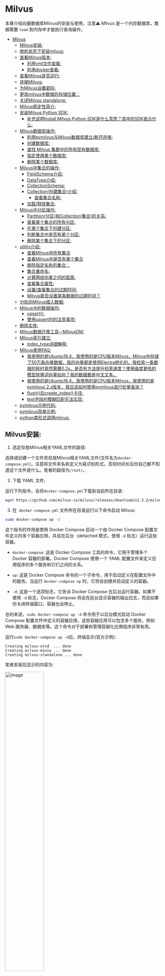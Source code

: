 # Milvus

本章介绍向量数据库Milvus的安装与使用，注意⚠️ Milvus 是一个内存数据库，数据需要 `load` 到内存中才能执行查询操作。<br>

- [Milvus](#milvus)
  - [Milvus安装:](#milvus安装)
  - [脱机状态下安装milvus:](#脱机状态下安装milvus)
  - [查看Milvus版本:](#查看milvus版本)
    - [利用yml文件查看:](#利用yml文件查看)
    - [利用docker查看:](#利用docker查看)
  - [查看Milvus是否运行:](#查看milvus是否运行)
  - [连接Milvus:](#连接milvus)
  - [为Milvus设置密码:](#为milvus设置密码)
  - [更改milvus中数据的存储位置：](#更改milvus中数据的存储位置)
  - [关闭Milvus standalone:](#关闭milvus-standalone)
  - [Milvus稳定性简介:](#milvus稳定性简介)
  - [安装Milvus Python SDK:](#安装milvus-python-sdk)
    - [补充说明Install Milvus Python SDK是什么意思？其中的SDK表示什么:](#补充说明install-milvus-python-sdk是什么意思其中的sdk表示什么)
  - [Milvus数据库操作:](#milvus数据库操作)
    - [利用pymilvus与Milvus数据库建立/断开连接:](#利用pymilvus与milvus数据库建立断开连接)
    - [创建数据库:](#创建数据库)
    - [查找 Milvus 集群中的所有现有数据库:](#查找-milvus-集群中的所有现有数据库)
    - [指定使用某个数据库:](#指定使用某个数据库)
    - [删除某个数据库:](#删除某个数据库)
  - [Milvus中集合的操作:](#milvus中集合的操作)
    - [FieldSchema介绍:](#fieldschema介绍)
    - [DataType介绍:](#datatype介绍)
    - [CollectionSchema:](#collectionschema)
    - [Collection(创建集合)介绍:](#collection创建集合介绍)
      - [查看集合名称:](#查看集合名称)
    - [加载/释放集合:](#加载释放集合)
  - [Milvus中分区操作:](#milvus中分区操作)
    - [Partition(分区)和Collection(集合)的关系:](#partition分区和collection集合的关系)
    - [查看某个集合的所有分区:](#查看某个集合的所有分区)
    - [在某个集合下创建分区:](#在某个集合下创建分区)
    - [判断集合中是否有某个分区:](#判断集合中是否有某个分区)
    - [删除某个集合下的分区:](#删除某个集合下的分区)
  - [utility介绍:](#utility介绍)
    - [查看Milvus中所有集合](#查看milvus中所有集合)
    - [查看Milvus中是否有某个集合](#查看milvus中是否有某个集合)
    - [删除指定名称的集合：](#删除指定名称的集合)
    - [集合重命名:](#集合重命名)
    - [计算两组向量之间的距离:](#计算两组向量之间的距离)
    - [查看集合属性:](#查看集合属性)
    - [设置/查看集合的过期时间:](#设置查看集合的过期时间)
    - [Milvus能否设置某条数据的过期时间？](#milvus能否设置某条数据的过期时间)
  - [分批向Milvus插入数据:](#分批向milvus插入数据)
  - [Milvus中的数据操作:](#milvus中的数据操作)
    - [upsert():](#upsert)
    - [使用upsert时的注意事项:](#使用upsert时的注意事项)
  - [删除实体:](#删除实体)
  - [Milvus数据迁移工具--MilvusDM:](#milvus数据迁移工具--milvusdm)
  - [Milvus索引建立:](#milvus索引建立)
    - [index\_type详细解释:](#index_type详细解释)
  - [Milvus使用FAQ:](#milvus使用faq)
    - [我使用的是Ubuntu18.4，我使用的是CPU版本Milvus，Milvus中存储了50万条向量数据，我的向量都是使用Electra转化的。我检索一条数据的耗时竟然需要0.2s，是否有方法提升检索速度？使用维度更低的模型转换词向量如何？我的数据都是中文文本。](#我使用的是ubuntu184我使用的是cpu版本milvusmilvus中存储了50万条向量数据我的向量都是使用electra转化的我检索一条数据的耗时竟然需要02s是否有方法提升检索速度使用维度更低的模型转换词向量如何我的数据都是中文文本)
    - [我使用的是Ubuntu18.4，我使用的是CPU版本Milvus，我使用的是pymilvus 2.x版本，我应该如何使用pymilvus进行批量查询？](#我使用的是ubuntu184我使用的是cpu版本milvus我使用的是pymilvus-2x版本我应该如何使用pymilvus进行批量查询)
    - [flush()后create\_index()卡住:](#flush后create_index卡住)
    - [text字段的模糊匹配无法实现:](#text字段的模糊匹配无法实现)
  - [pymilvus示例代码:](#pymilvus示例代码)
  - [pymilvus简单示例:](#pymilvus简单示例)
  - [python类形式调用milvus:](#python类形式调用milvus)

## Milvus安装:

1. 选定存放Milvus相关YAML文件的路径:

选择或创建一个文件夹存放Milvus相关YAML文件(文件名为`docker-compose.yml`)，注意将文件夹名称定义为易识别形式，否则时间长后你自己都不知道这个文件是什么。笔者的路径为`/root/`。<br>

2. 下载 YAML 文件;

运行下列指令，会将`docker-compose.yml`下载到当前所在目录:<br>

```bash
wget https://github.com/milvus-io/milvus/releases/download/v2.3.2/milvus-standalone-docker-compose.yml -O docker-compose.yml
```

3. 在` docker-compose.yml` 文件所在目录运行以下命令启动 Milvus:

```bash
sudo docker-compose up -d
```

这个指令的作用是使用 Docker Compose 启动一个由 Docker Compose 配置文件定义的多个容器应用，并且在后台（detached 模式，使用 `-d` 标志）运行这些容器。<br>

  - `docker-compose`: 这是 Docker Compose 工具的命令，它用于管理多个 Docker 容器的部署。Docker Compose 使用一个 YAML 配置文件来定义应用程序的多个服务和它们之间的关系。

  - `up`: 这是 Docker Compose 命令的一个子命令，用于启动定义在配置文件中的服务。当运行 `docker-compose up` 时，它将会创建并启动定义的容器。

  - `-d`: 这是一个选项标志，它告诉 Docker Compose 在后台运行容器。如果不使用 `-d` 标志，Docker Compose 将会在前台显示容器的输出日志，而且如果你关闭终端窗口，容器也会停止。

总的来说，`sudo docker-compose up -d` 命令用于以后台模式启动 Docker Compose 配置文件中定义的容器应用，这些容器应用可以包含多个服务，例如 Web 服务器、数据库等。这个命令对于部署和管理容器化应用程序非常有用。<br>

运行`sudo docker-compose up -d`后，终端显示(官方示例):<br>

```log
Creating milvus-etcd  ... done
Creating milvus-minio ... done
Creating milvus-standalone ... done
```

笔者安装后显示的内容为:<br>

<img src="./milvus_materials/milvus安装成功图片.jpg" alt="image" width="50%" height="50%">


4. 现在检查容器是否已经启动并运行:

```bash
sudo docker compose ps
```

终端显示(官方示例):<br>

```log
      Name                     Command                  State                            Ports
--------------------------------------------------------------------------------------------------------------------
milvus-etcd         etcd -advertise-client-url ...   Up             2379/tcp, 2380/tcp
milvus-minio        /usr/bin/docker-entrypoint ...   Up (healthy)   9000/tcp
milvus-standalone   /tini -- milvus run standalone   Up             0.0.0.0:19530->19530/tcp, 0.0.0.0:9091->9091/tcp
```

笔者安装后显示的内容为:<br>

<img src="./milvus_materials/milvus容器运行状态.jpg" alt="image" width="100%" height="100%">


指令 `sudo docker compose ps` 的作用是列出与当前工作目录下的 `docker-compose.yml` 文件相关的 Docker 服务的状态。<br>

具体来说，这个命令会显示：<br>

- 服务名（service name）
- 命令（command）
- 状态（state，例如 "Up" 或 "Exited"）
- 端口（ports）

使用 `sudo` 前缀是因为 Docker 通常需要超级用户权限来运行。<br>

`docker compose` 是 Docker Compose 的一个新的命令结构，它在 Docker 20.10 之后的版本中被引入。在此之前，通常使用 `docker-compose`（带连字符）的命令格式。两种格式的功能基本相同，但命令结构略有不同。<br>

简而言之，`sudo docker compose ps` 命令用于查看当前目录下由 `docker-compose.yml` 定义的 Docker 服务的状态。<br>


## 脱机状态下安装milvus:

工作中，你所用的服务器可能无法连网，或者无法从milvus的镜像库获取对应的镜像，此时可在一台可连接网络的电脑上拉取milvus镜像，然后将该镜像压缩，上传至脱机服务器，再导入milvus镜像。具体操作如下:<br>

🤨🤨🤨你可以在你的 Mac/Windows 电脑上拉取 Docker 镜像，然后将其上传到 CentOS 7 的服务器上。Docker 镜像是平台无关的，这意味着你可以在一个系统（如 macOS）上下载它们，然后在另一个系统（如 CentOS）上运行。<br>

假设你现在已经在能连网的电脑上安装了milvus，且能启动milvus，现在使用以下指令，查看下本地镜像库所有docker镜像:<br>

```bash
sudo docker images
```

终端显示:<br>

| REPOSITORY          | TAG                          | IMAGE ID       | CREATED         | SIZE        |
|---------------------|------------------------------|----------------|-----------------|-------------|
| milvusdb/milvus     | v2.3.2                       | 4b6c62c2b5f8   | 3 weeks ago     | 868MB       |
| minio/minio         | RELEASE.2023-03-20T20-16-18Z | 400c20c8aac0   | 8 months ago    | 252MB       |
| quay.io/coreos/etcd | v3.5.5                       | 673f29d03de9   | 14 months ago   | 182MB       |

找一个自己熟悉的位置，保存docker镜像，依次下列指令会将docker镜像转为tar文件，并保存在当前目录。切忌不要保存在`/var/`路径下。<br>

> 注意自己的镜像名称要对应正确。

```bash
sudo docker save milvusdb/milvus:v2.3.2 -o milvus_v2.3.2.tar
sudo docker save minio/minio:RELEASE.2023-03-20T20-16-18Z -o minio.tar
sudo docker save quay.io/coreos/etcd:v3.5.5 -o etcd.tar
```

接下来，将文件传输到无互联网的服务器，将这三个 `.tar` 文件以及 `docker-compose.yml` 文件传输到你无法连接互联网的服务器上。<br>

在你的Linux服务器上，使用以下命令加载这些镜像：<br>

```bash
sudo docker load -i milvus_v2.3.2.tar
sudo docker load -i minio.tar
sudo docker load -i etcd.tar
```

```bash
sudo docker-compose up -d
```

请确保保存和传输的 Docker 镜像版本与你的 `docker-compose.yml` 文件中指定的版本相匹配。如果不匹配，你可能需要在服务器上调整 `docker-compose.yml` 文件。<br>

现在，你的Milvus镜像应该已经安装成功了～🪴🪴🪴🪴🪴<br>


## 查看Milvus版本:

### 利用yml文件查看:

找到你Milvus相关的`docker-compose.yml`文件，文件中会有如下Milvus版本信息:

```yml
  standalone:
    container_name: milvus-standalone
    image: milvusdb/milvus:v2.3.2
```

### 利用docker查看:

终端输入`docker ps`指令后，终端显示(官方示例):<br>

```log
      Name                     Command                  State                            Ports
--------------------------------------------------------------------------------------------------------------------
milvus-etcd         etcd -advertise-client-url ...   Up             2379/tcp, 2380/tcp
milvus-minio        /usr/bin/docker-entrypoint ...   Up (healthy)   9000/tcp
milvus-standalone   /tini -- milvus run standalone   Up             0.0.0.0:19530->19530/tcp, 0.0.0.0:9091->9091/tcp
```

找到自己需要查看的容器名，然后仿照下列指令修改即可:<br>

```bash
docker inspect milvus-standalone | grep "Image" | cut -d '"' -f 4
```

终端显示:<br>

```log
sha256:4b6c62c2b5f8803ec635347be7b430d88a00d1d10226e0cfe6f9a6883ed84ff0
milvusdb/milvus:v2.3.2
```

## 查看Milvus是否运行:

要查看你的 Milvus 是否正在 Ubuntu 18.04 上运行，你可以采用以下几种方法：<br>

1. **使用`docker ps`命令**:
   
如果你是通过 Docker 安装和运行 Milvus 的，你可以使用 `docker ps` 来查看正在运行的容器。例如:<br>

```bash
docker ps
```

在输出的列表中，找是否有 Milvus 的容器正在运行。<br>

2. **使用`ps`命令和`grep`工具**:
   
你可以使用 `ps` 命令结合 `grep` 工具来查看是否有与 Milvus 相关的进程正在运行：<br>

```bash
ps aux | grep milvus
```

如果 Milvus 在运行，你应该能看到与 Milvus 相关的进程信息。<br>

3. **使用`netstat`命令查看端口**:
   
通常，Milvus 默认在 `19530` 端口上监听。你可以使用 `netstat` 来查看此端口是否已经被占用：<br>

```bash
netstat -tuln | grep 19530
```

如果你看到有进程监听在这个端口上，那很可能 Milvus 是在运行的。<br>

或者直接使用`netstat -tuln`查看是否有属于Milvus的端口。<br>

4. **查看 Milvus 的日志**:
   
如果你有访问 Milvus 日志的权限，那么你可以直接查看它的日志来判断其是否在正常运行。<br>

不论你采用哪种方法，记得根据实际情况调整命令和参数。如果你有其他关于 Milvus 或 Ubuntu 的问题，请随时提问。<br>

**如果你是使用 Docker 运行的 Milvus**，Milvus 的日志位置通常在容器内部。你可以使用以下命令来查看 Milvus 容器的日志：<br>

```bash
docker logs [CONTAINER_ID_OR_NAME]
```

其中 `[CONTAINER_ID_OR_NAME]` 是你的 Milvus 容器的 ID 或名称。<br>

如果你是按照笔者的方式安装的Milvus，想查看 Milvus 的日志，可以使用以下命令：<br>

```bash
docker logs milvus-standalone
```

此命令会输出 `milvus-standalone` 容器的日志。<br>

如果需要查看 MinIO 或 etcd 的日志，只需将 `milvus-standalone` 替换为相应的容器名称即可。例如，查看 MinIO 的日志：<br>

```bash
docker logs milvus-minio
```

以上信息应该可以帮助你了解当前 Milvus 的运行状态和查看其日志。<br>


## 连接Milvus:

使用以下指令，验证 Milvus 服务器正在监听哪个本地端口。注意将容器名称替换为你自己的:

```bash
docker port milvus-standalone 19530/tcp
```

终端显示信息:<br>

```log
(base) root@iZ2zea5v77oawjy2qz7cxxx:~# docker port milvus-standalone 19530/tcp
0.0.0.0:19530
[::]:19530
```

这表明，你的 Milvus 容器的 `19530` 端口映射到了宿主机的 `0.0.0.0:19530` 和 `[::]:19530`。<br>

其中：<br>

- `0.0.0.0:19530` 表示该端口在所有的 IPv4 地址上都是可访问的。

- `[::]:19530` 表示该端口在所有的 IPv6 地址上都是可访问的。

这意味着，只要你的服务器防火墙规则允许外部访问这个端口，并且没有其他的网络限制，那么你确实应该可以从外部访问这个 Milvus 实例。<br>

但需要注意的是，对于任何服务，尤其是数据库类服务，直接暴露到外网有其风险。确保你已经设置了适当的安全措施，如防火墙规则、强密码、安全的连接方式等，以保护你的服务不被恶意访问。<br>


## 为Milvus设置密码:


## 更改milvus中数据的存储位置：

更改milvus中数据的存储位置可有效避免因硬盘空间问题引起的Milvus自动关闭，具体操作如下：<br>

1. 找到自己的`docker-compose.yml`文件所在目录，运行以下指令**停止 Milvus 服务**：

```bash
sudo docker-compose down
```

终端显示:<br>

```log
Stopping milvus-minio ... done
Stopping milvus-etcd  ... done
Removing milvus-standalone ... done
Removing milvus-minio      ... done
Removing milvus-etcd       ... done
Removing network milvus
```

2. 查看Milvus中数据存储路径:

打开`docker-compose.yml`文件，查看`standalone`模块对应的`volumes`路径，以笔者为例:<br>

```yml
standalone:
  container_name: milvus-standalone
  image: milvusdb/milvus:v2.3.2
  command: ["milvus", "run", "standalone"]
  security_opt:
  - seccomp:unconfined
  environment:
    ETCD_ENDPOINTS: etcd:2379
    MINIO_ADDRESS: minio:9000
  volumes:
    - ${DOCKER_VOLUME_DIRECTORY:-.}/volumes/milvus:/var/lib/milvus
  healthcheck:
    test: ["CMD", "curl", "-f", "http://localhost:9091/healthz"]
    interval: 30s
    start_period: 90s
    timeout: 20s
    retries: 3
  ports:
    - "19530:19530"
    - "9091:9091"
  depends_on:
    - "etcd"
    - "minio"
```

`docker-compose.yml` 文件中的 `volume` 映射是由 `${DOCKER_VOLUME_DIRECTORY:-.}` 这个环境变量决定的。这意味着如果你没有设定 `DOCKER_VOLUME_DIRECTORY` 这个环境变量，它会默认使用当前目录（`.`）。<br>


1. 迁移数据:

如果 Milvus 已经有数据并且你希望保留，你需要迁移数据到新的目录下，假设要迁移到 `/data/milvus_data` 目录下：<br>

```bash
sudo mv ${DOCKER_VOLUME_DIRECTORY:-.}/volumes/milvus /data/milvus_data
```

空的`/data/milvus_data`将显示以下结构:<br>

```log
(base) root@iZ2zea5v77oawjy2qz7cxxx:/data/milvus_data# tree
.
└── milvus
    ├── rdb_data
    └── rdb_data_meta_kv
```

4. 更新 docker-compose.yml 文件:

在 `standalone` 服务的 `volumes` 部分中，更改映射目录到 `/data/milvus_data`。同时，也建议更改 `etcd` 和 `minio` 的存储路径，以避免未来可能出现的空间问题。<br>

```yml
...
etcd:
  ...
  volumes:
    - /data/etcd_data:/etcd

minio:
  ...
  volumes:
    - /data/minio_data:/minio_data

standalone:
  ...
  volumes:
    - /data/milvus_data:/var/lib/milvus
...
```

5. 再次启动服务：

```bash
sudo docker-compose up -d
```


## 关闭Milvus standalone:

要关闭 `Milvus standalone`，请运行以下指令:<br>

```bash
sudo docker compose down
```

要在停止 Milvus 后删除数据，请运行以下指令:<br>

```bash
sudo rm -rf  volumes
```

## Milvus稳定性简介:

Milvus中的数据，默认存储时间是永久。<br>

如果docker意外关闭，或被其他人销毁了，数据也不会丢失，重启后数据依旧存在。(除非你删除了`volumes`下的Milvus数据)<br>


## 安装Milvus Python SDK:

切换到你需要安装`pymilvus`的虚拟环境，然后运行以下指令:<br>

```bash
python3 -m pip install pymilvus==2.3.2
```

现在终端运行以下指令，验证下`pymilvus`是否已经正确安装。如果`pymilvus`的安装没有问题，则终端运行以下命令时不会引发异常:<br>

```bash
python3 -c "from pymilvus import Collection"
```

### 补充说明Install Milvus Python SDK是什么意思？其中的SDK表示什么:

"Install Milvus Python SDK" 的意思是安装 Milvus 的 Python 软件开发工具包。<br>

其中的 "SDK" 是 "Software Development Kit" 的缩写，翻译成中文是“软件开发工具包”。<br>

SDK 通常包括一组软件开发工具，这些工具允许开发者为特定的软件包、软件框架、硬件平台、计算机系统、操作系统或平台创建应用程序。<br>

对于 "Milvus Python SDK"，这意味着 **这是一个为 Python 语言提供的工具集，允许开发者更容易地与 Milvus 进行交互和开发。** 🫠🫠🫠Milvus 是一个开源的向量搜索引擎，它使得大规模向量数据的相似性搜索变得简单高效。<br>

简而言之，如果你想使用 Python 来开发和 Milvus 相关的应用，你就需要安装 Milvus Python SDK。<br>

## Milvus数据库操作:

与传统的数据库引擎类似，你也可以在 Milvus 创建数据库，并为某些用户分配管理数据库的特权。然后，这些用户有权管理数据库中的集合。Milvus 集群最多支持64个数据库。<br>

### 利用pymilvus与Milvus数据库建立/断开连接:

Milvus 支持两个端口，端口`19530`和端口`9091`，端口19530是用于gRPC的，是默认端口。端口9091是用于 RESTful API 的，当你用 HTTP 客户端连接到 Milvus 服务器时使用它。<br>

pymilvus连接Milvus数据库示例:<br>

```python
from pymilvus import connections
connections.connect(
    alias="default",
    user='username',
    password='password',
    host='localhost',
    port='19530'
)
```

`connections.connect()` 方法用于建立全局连接，可以在整个应用程序中共享。**它会自动创建连接池**，并在后续的操作中使用这个连接池来管理连接。<br>

这意味着，一旦使用 `connections.connect()` 建立连接，后续的 Milvus 操作可以共享同一个连接池中的连接，从而提高了性能和资源利用率。<br>

如果你没有对你的Milvus进行账户、密码等配置，可以使用下列写法:<br>

```python
from pymilvus import connections

connections.connect(host='localhost', port='19530')
```

🚨🚨🚨注意: Milvus 支持的最大连接数是 65,536。这个数字指的是客户端与 Milvus 服务器之间的并发连接数量上限。

在同一时间内，最多可以有 65,536 个与 Milvus 服务器的连接处于活动状态。这个连接数限制可以根据你的硬件资源和性能需求进行调整，但在默认配置下，最大连接数是 65,536。

🫠🫠🫠Milvus使用结束后记得断开与Milvus的连接:<br>

```python
connections.disconnect("default")
```


### 创建数据库:

要创建数据库，首先需要连接到 Milvus 集群并为其准备一个名称，假设你要创建一个名为"book"的database，可以使用以下代码:<br>

```python
from pymilvus import connections, db

conn = connections.connect(host='localhost', port='19530')  # 必须要连接到Milvus才能执行db操作；

database = db.create_database("book")
```

### 查找 Milvus 集群中的所有现有数据库:

```python
from pymilvus import connections, db

conn = connections.connect(host='localhost', port='19530')  # 必须要连接到Milvus才能执行db操作；

# 查找 Milvus 集群中的所有现有数据库
database_name = db.list_database()

print(f"数据库有:{database_name}")
```

终端显示:<br>

```log
数据库有:['default', 'book']
```

Milvus 集群默认只有一个名为"default"的数据库。<br>

### 指定使用某个数据库:

Milvus 集群默认只有一个名为"default"的数据库。除非另有说明，否则集合将在默认数据库中创建。<br>

假设你要更改默认数据库，参考以下代码，在连接Milvus的时候设置`db_name`即可。注意将`default`修改为你的数据库名称:<br>

```python

from pymilvus import connections

conn = connections.connect(host="localhost",port="19530",db_name="default")
```

或者依旧使用`db`进行操作:<br>

```python
db.using_database("book")
```

### 删除某个数据库:

若要删除数据库，必须首先删除其所有集合。否则，删除操作将失败。<br>

```python
db.drop_database("book")

db.list_database()

# Output:
# ['default']
```


## Milvus中集合的操作:

在Milvus中集合的基础是Schema，Schema指结构，例如表结构、字段构成等。在我们介绍Milvus中Schema的定义方式前，先导入必要的方法，并连接到Milvus数据库:<br>

```python
from pymilvus import connections, FieldSchema, DataType, CollectionSchema, Collection

# 连接Milvus
connections.connect(host='localhost', port='19530')
```

在Milvus中，`CollectionSchema`、`FieldSchema`和`DataType`是创建一个集合(collection)的基本组件。Milvus是一个开源的向量数据库，用于存储和检索大量的向量数据。这三个组件定义了集合的结构和数据类型。<br>



### FieldSchema介绍:

`FieldSchema`用于定义集合中的一个字段(field)的结构。一个字段相当于传统数据库中的一个列(column)。它包括字段的名字、字段的数据类型以及一些额外的参数，比如是否是主键、是否自动创建索引等等。<br>

每个`FieldSchema`对象通常需要至少两个参数：<br>

- 字段名称

- 字段数据类型，这里使用的是`DataType`枚举

示例:<br>

```python
id_field = FieldSchema(name="id", dtype=DataType.INT64, is_primary=True)
vector_field = FieldSchema(name="embedding", dtype=DataType.FLOAT_VECTOR, dim=128)
```

### DataType介绍:

`DataType`是一个枚举类，定义了Milvus中支持的不同数据类型。这些数据类型包括基本的数值类型、字符串和向量类型等。比如，`INT64`用于整数、`FLOAT_VECTOR`用于浮点数向量等。<br>

示例中的`DataType.FLOAT_VECTOR`表示字段是浮点型的向量数据，`dim=128`指的是向量的维度是128。<br>

milvus对于varchar字段的单个长度限制是64k字节。对于中文字符，通常使用 UTF-8 编码。在 UTF-8 编码下，一个中文字符通常占用 3 个字节。因此 64000 字节大约可以存储大约 21333 个中文字符。<br>

> 这里的“字符”指的就是一个汉字，中文的标点符号也算作字符，并且在 UTF-8 编码中通常也占用 3 个字节。

### CollectionSchema:

`CollectionSchema`定义了整个集合的结构。一个集合可以看作是一张表，其中包含了多个字段。当你创建一个`CollectionSchema`对象时，你需要定义集合中的所有字段，并且可以定义一些关于集合的额外属性，如描述等。<br>

创建`CollectionSchema`对象时，需要将一系列`FieldSchema`对象作为参数传入。<br>

示例:<br>

```python
schema = CollectionSchema(fields=[id_field, vector_field], description="Test collection")
```

这样，使用`CollectionSchema`和`FieldSchema`对象，你可以定义一个Milvus集合的完整结构，`DataType`用于指定字段的数据类型。这种结构化的方式使得Milvus可以灵活地处理不同类型的数据，并且可以对其进行有效的索引和搜索。<br>

### Collection(创建集合)介绍:

🚨🚨🚨`CollectionSchema`和`Collection`在Milvus中代表了两个相关但不同的概念：<br>

1. **CollectionSchema**: 

- 这个概念是关于结构定义的。`CollectionSchema`定义了一个集合的结构，包括它包含哪些字段以及这些字段的数据类型。它是创建新集合时的一个蓝图，用于告诉Milvus集合中应该有哪些字段和这些字段的属性（比如数据类型、是否为主键、是否有索引等）。

- `CollectionSchema`不存储任何数据，它只是定义了数据将如何存储的规则。

2. **Collection**:

- `Collection`是基于`CollectionSchema`实际**创建的一个实例**🌿🌿🌿🌿🌿，它是数据存储和检索的容器。你可以向`Collection`中插入数据、对其进行查询和索引操作。一旦根据`CollectionSchema`创建了`Collection`，就可以对其进行这些操作。

- `Collection`实际上存储了数据和索引，你可以认为它是Milvus数据库中的一个“表”。

在实际应用中，首先会定义一个`CollectionSchema`，然后基于这个模式创建一个`Collection`。例如：<br>

```python
from pymilvus import connections, FieldSchema, DataType, CollectionSchema, Collection

# 连接Milvus
connections.connect(host='localhost', port='19530')

# 定义字段
id_field = FieldSchema(name="id", dtype=DataType.INT64, is_primary=True)
vector_field = FieldSchema(name="embedding", dtype=DataType.FLOAT_VECTOR, dim=128)

# 创建集合模式
schema = CollectionSchema(fields=[id_field, vector_field], description="Test collection")

# 使用集合模式创建集合
collection = Collection(name="test_collection", schema=schema)

# 现在你可以向`collection`插入数据，查询数据等
```

在这个例子中，`schema`是一个`CollectionSchema`对象，定义了`collection`应有的结构。创建`collection`时，我们使用这个结构定义，并且给它命名为"test_collection"，这个名字在Milvus中唯一地标识了这个集合。然后，我们可以在这个`collection`上执行各种操作，如插入数据、搜索、更新和删除数据等。<br>

#### 查看集合名称:

```python
# 获取集合的名字
print(collection.name)
```

### 加载/释放集合:

前面已经介绍过集合的建立了，但偶尔你可能会见到某些代码中出现下列写法:<br>

```python
# 加载集合
collection.load()

"""你的代码"""

# 释放集合
collection.release()
```

此时，如果你没有特殊需求，忽略`collection.load()` 和 `collection.release()`即可。<br>

通常情况下，你不需要手动调用 `collection.load()` 和 `collection.release()`，Milvus 将自动管理集合的加载和释放。<br>



## Milvus中分区操作:

Milvus可以将搜索和其他操作限制在一个分区上，以提高性能。<br>

集合一般由一个或多个分区组成。在创建一个新集合时，Milvus 会自动创建一个默认分区 `_default`。Milvus 中一个集合最多有4096个分区。<br>

### Partition(分区)和Collection(集合)的关系:

Milvus 是一个开源的向量数据库，用于存储大规模的特征向量，这些向量通常由机器学习模型生成，特别是在进行相似性搜索时。在 Milvus 中，“Collection”和“Partition”是两个核心概念，它们在组织数据时扮演着重要的角色。<br>

- **Collection（集合）**：在 Milvus 中，Collection 类似于传统关系型数据库中的“表（table）”。它是最顶层的数据组织单位，用于存储相同特征的数据。比如，一个 Collection 可以是“用户的脸部特征”，所有的用户脸部特征向量都存储在这个 Collection 中。

- **Partition（分区）**：Partition 是 Collection 下的一个子集💦💦💦，它可以帮助用户更细粒度地管理 Collection 中的数据。通过 Partition，用户可以根据某些特征将数据进一步细分，以优化查询效率。比如，在“用户的脸部特征”这个 Collection 中，我们可以根据地理位置、注册时间等属性为数据创建不同的 Partition。

**举例说明**：<br>

想象一个电商网站的推荐系统，我们要为每个用户保存其浏览商品的特征向量，以便执行相似商品的推荐。<br>

- **Collection**：可以创建一个名为“用户商品浏览特征”的 Collection，所有用户浏览商品的特征向量都将存储在这里。

- **Partitions**：如果电商网站是全球性的，用户遍布世界各地，那么可以根据地区创建 Partition，如“北美区用户”，“欧洲区用户”，“亚洲区用户”等，这样在进行商品推荐时，可以只在用户所在地区的 Partition 中搜索，从而提高搜索效率。<br>

这样的数据组织结构既可以保持数据的管理效率，又可以在执行搜索和其他操作时提高性能。通过合理的设计 Collection 和 Partition，可以在 Milvus 中高效地处理和检索大规模向量数据。<br>


### 查看某个集合的所有分区:

```python
from pymilvus import connections, Collection
# 与default Milvus创建连接
connections.connect(host='localhost', port='19530')
# 选择集合
collection = Collection("book")
# 查看该集合的所有分区
print(f"集合book的分区有:{collection.partitions}")
```

终端显示:<br>

```log
集合book的分区有:[{"name":"_default","collection_name":"book","description":""}]
```

### 在某个集合下创建分区:

```python
from pymilvus import connections, Collection
# 与default Milvus创建连接
connections.connect(host='localhost', port='19530')
# 选择集合
collection = Collection("book")
# 在集合中建立分区
collection.create_partition("novel")

# 查看该集合的所有分区
print(f"集合book的分区有:{collection.partitions}")
```

终端显示:<br>

```log
集合book的分区有:[{"name":"_default","collection_name":"book","description":""}, {"name":"novel","collection_name":"book","description":""}]
```

注意:Milvus的集合中，分区不允许重名，如果重复创建相同命名的分区，会引发`PartitionAlreadyExistException: (code=1, message=Partition already exist.)`错误。⛔️⛔️⛔️<br>

### 判断集合中是否有某个分区:

```python
from pymilvus import connections, utility, Collection
# 连接Milvus
connections.connect(host='localhost', port='19530')
# 选定集合
collection = Collection("book")
# 判断集合中是否有某个分区
if collection.has_partition("novel"):
    print(f"集合book中有novel分区")
else:
    print(f"集合book中没有novel分区")
```

如果集合"book"中有"novel"分区，则终端显示:<br>

```log
集合book中有novel分区
```

### 删除某个集合下的分区:

在Milvus中，"删除集合的某个分区" 和 "删除集合的所有分区" 使用的方法是一样的。"删除集合的所有分区"通常需要遍历分区并逐个删除，"删除集合的某个分区"值需要根据名称删除特定分区即可。<br>

因为Milvus不提供直接删除所有分区的单个API，**这是为了确保操作的安全性和可控性，因为删除分区是一个不可逆的操作，分区中的数据也会被删除。**🪴🪴🪴🪴🪴<br>

```python
from pymilvus import connections, Collection

# 连接Milvus服务器
connections.connect(host='localhost', port='19530')

# 指定要删除分区的集合名称
collection_name = 'book'

# 获取指定名称的集合
collection = Collection(name=collection_name)

# 获取集合的所有分区名称
partition_names = collection.partitions

# 遍历分区并删除它们
for partition_name in partition_names:
    collection.drop_partition(partition_name)

# 断开与Milvus服务器的连接
connections.disconnect()
```


## utility介绍:

`pymilvus`中的`utility`模块提供了一组辅助函数，这些函数主要用于执行一些常见的、不直接涉及数据操作的任务。例如，检查集合或分区的存在、重命名集合、获取集合的统计信息等。以下是一些`utility`模块中常用函数的说明和用法：<br>

### 查看Milvus中所有集合

```python
from pymilvus import connections, utility
connections.connect(host='localhost', port='19530')
print(utility.list_collections())   # 返回值为集合名(str)组成的list
```

`list_collections(using='default')`还可以设置数据库名称；<br>

### 查看Milvus中是否有某个集合

```python
from pymilvus import connections, utility
connections.connect(host='localhost', port='19530')
res = utility.has_collection("book")
print(res)  # 如果集合存在，输出True；否则输出False。
```

`has_collection(name, using='default')`：<br>

- `name`：集合的名称。

- `using`：连接的别名。

### 删除指定名称的集合：

```python
from pymilvus import connections, utility
connections.connect(host='localhost', port='19530')
utility.drop_collection("some_collection")
```

`drop_collection(name, using='default')`：<br>

- `name`：要删除的集合的名称。

- `using`：连接的别名。

### 集合重命名:

```python
from pymilvus import connections, utility
connections.connect(host='localhost', port='19530')
utility.rename_collection("old_collection_name", "new_collection_name")
```

`rename_collection(old_name, new_name, timeout=None, using='default')`：<br>

- `timeout`：超时时间（可选）。

- `using`：连接的别名。

### 计算两组向量之间的距离:

```python
from pymilvus import connections, utility
connections.connect(host='localhost', port='19530')
distances = utility.calc_distance([[1, 2]], [[3, 4]], params={"metric": "L2"})
print(distances)  # 输出向量间的距离。
```

`calc_distance(vectors_left, vectors_right, params, timeout=None, using='default')`：

- `vectors_left`和`vectors_right`：两组要计算距离的向量。

- `params`：计算距离时使用的参数，例如距离度量方式。

- `timeout`：超时时间（可选）。

- `using`：连接的别名。

这些辅助函数简化了对Milvus集合的一些常见管理任务的处理，让用户可以更容易地与Milvus集合进行交互。在使用这些函数时，通常需要确保已经通过`connections.connect`与Milvus数据库建立了连接。<br>

### 查看集合属性:

假设你使用了以下代码创建了一个名为`book`的集合:<br>

```python
from pymilvus import Collection, FieldSchema, CollectionSchema, DataType, connections, utility

# 连接Milvus
connections.connect(host='localhost', port='19530')

# 定义集合架构
schema = CollectionSchema(fields=[
    FieldSchema("int64", DataType.INT64, description="int64", is_primary=True),
    FieldSchema("float_vector", DataType.FLOAT_VECTOR, is_primary=False, dim=128),
])

# 架构实例化为一个名为"book"的集合
collection = Collection(name="book", schema=schema)
```

检查默认数据库(`default`)中是否有"book"集合:<br>

```python
from pymilvus import connections, utility

connections.connect(host='localhost', port='19530')
res = utility.has_collection("book")
print(res)  # 没查到会返回False

collections = utility.list_collections()
print(collections)  # 输出所有集合的名称列表。
```

终端显示:<br>

```log
True
['book', 'search_article_in_medium']
```

### 设置/查看集合的过期时间:

设置集合的过期时间(单位为 "秒")需要使用`set_properties`语句，具体操作如下:<br>

```python
from pymilvus import connections, Collection, FieldSchema, CollectionSchema, DataType
# 连接milvus
connections.connect(host='localhost', port='19530')
# 定义字段
fields = [
    FieldSchema("film_id", DataType.INT64, is_primary=True),
    FieldSchema("films", dtype=DataType.FLOAT_VECTOR, dim=128)
    ]
# 定义集合架构
schema = CollectionSchema(fields=fields)
# 利用集合架构实例化一个集合
collection = Collection("test_set_properties", schema)
# 设置集合的过期时间
collection.set_properties({"collection.ttl.seconds": 1200})
```

设置完成后，想要查看是否设置成功，可以运行下列代码:<br>

```python
from pymilvus import connections, Collection, FieldSchema, CollectionSchema, DataType
# 连接milvus
connections.connect(host='localhost', port='19530')
# 选定集合
collection = Collection("test_set_properties")
print(f"the name of collection is :\n{collection.name}\n")
# 获取集合的properties属性
expiration_time = collection.describe().get("properties")
print(f"the expiration time of collection is :\n{expiration_time}\n")
print(f"the format of expiration_time is :\n{type(expiration_time)}\n")

# 将"过期时间"属性转为可操作格式--字符串
expiration_time_string = expiration_time.__str__()
print(expiration_time_string)
print(type(expiration_time_string))
```

终端显示:<br>

```txt
the name of collection is :
test_set_properties

the expiration time of collection is :
[key: "collection.ttl.seconds"
value: "60"
]

the format of expiration_time is :
<class 'google._upb._message.RepeatedCompositeContainer'>

[key: "collection.ttl.seconds"
value: "60"
]
<class 'str'>
```

🐳🐳🐳设置过期时间后查看到的结果，格式比较奇怪🤨🤨🤨，只当作参考，毕竟"过期时间"这个概念是Milvus新添加的功能，可能Milvus还没有彻底完善。<br>

### Milvus能否设置某条数据的过期时间？





## 分批向Milvus插入数据:


## Milvus中的数据操作:

### upsert():

### 使用upsert时的注意事项:

官方文档:<br>

```txt
Limits
Updating primary key fields is not supported by upsert().
upsert() is not applicable and an error can occur if autoID is set to True for primary key fields.
```

在这段文档中，提到了Milvus数据库的一些操作限制。<br>

首先解释一下背景知识：<br>

- **Primary Key（主键）**：在数据库中，主键是唯一标识表中每一条记录的字段。它的值必须是唯一的，并且不允许为空。

- **upsert() 操作**：`upsert` 是“update”和“insert”的结合词，指的是一种数据库操作，如果记录不存在，就执行插入（insert）操作；如果记录已经存在，则更新（update）这条记录。在一些数据库系统中，`upsert` 通常通过一个特定的命令或者一组操作来实现。

- **autoID**：是一个设置项，当设置为True时，意味着数据库会自动为每条记录生成一个唯一的主键ID。当用户插入新记录时不需要（也不能）手动指定主键ID，系统会自动生成。

根据你提供的文档内容：<br>

1. **更新主键字段不被支持**：这说明在Milvus数据库中，一旦记录被创建，并且分配了主键值，你就不能使用`upsert()`操作来改变这个主键字段的值。主键一旦设定，就是不可更改的。

2. **如果为主键字段设置了autoID为True，则upsert()不适用**：这表示如果你在定义数据模型时设置了主键字段的`autoID`为True，意味着主键值是由系统自动生成的，那么你不能使用`upsert()`操作。这可能是因为`upsert()`操作需要明确指定哪一条记录将被更新，如果主键是自动生成的，那么在执行`upsert()`操作时，系统可能无法确定要更新的确切记录，因此会引发错误。

总结起来，Milvus在使用自动生成主键的配置下，不支持使用`upsert()`操作来更新或插入数据，你需要在插入数据时避免对主键字段进行操作，或者在设计数据模型时不使用autoID特性。<br>


## 删除实体:

Milvus支持通过主键或复杂布尔表达式来删除实体。**通过主键删除实体比通过复杂布尔表达式删除它们要快得多、也更轻便**🫠🫠🫠。这是因为Milvus在通过复杂布尔表达式删除数据时，会先执行查询操作。<br>


## Milvus数据迁移工具--MilvusDM:

MilvusDM是专门用于导入和导出Milvus数据的开源工具。<br>


## Milvus索引建立:

| 参数        | 描述                               | 选项                                  |
| ----------- | ---------------------------------- | ------------------------------------- |
| metric_type | 用于衡量向量相似度的度量类型         | 对于浮点向量：                        |
|             |                                    | L2（欧几里得距离）                    |
|             |                                    | IP（内积）                            |
|             |                                    | COSINE（余弦相似性）                  |
|             |                                    | 对于二进制向量：                      |
|             |                                    | JACCARD（杰卡德距离）                 |
|             |                                    | HAMMING（汉明距离）                   |
| index_type  | 用于加速向量搜索的索引类型            | 对于浮点向量：                        |
|             |                                    | FLAT（FLAT）                          |
|             |                                    | IVF_FLAT（IVF_FLAT）                  |
|             |                                    | IVF_SQ8（IVF_SQ8）                    |
|             |                                    | IVF_PQ（IVF_PQ）                      |
|             |                                    | GPU_IVF_FLAT*（GPU_IVF_FLAT）         |
|             |                                    | GPU_IVF_PQ**（GPU_IVF_PQ）            |
|             |                                    | HNSW（HNSW）                          |
|             |                                    | DISKANN*（DISK_ANN）                  |
|             |                                    | 对于二进制向量：                      |
|             |                                    | BIN_FLAT（BIN_FLAT）                  |
|             |                                    | BIN_IVF_FLAT（BIN_IVF_FLAT）          |
| params      | 特定于索引的构建参数                   | 查看内存中索引和磁盘上索引了解更多信息。 |

* DISKANN 需要满足一定的先决条件。详情请见磁盘上索引。
* 当你安装了启用了GPU功能的Milvus时，GPU_IVF_FLAT 和 GPU_IVF_PQ才可用。

### index_type详细解释:

1. **FLAT（暴力搜索）**
   - 描述：不使用任何索引，直接计算查询向量与数据库中所有向量之间的距离。
   - 适用场景：适用于小规模数据集，或者在索引构建时间和存储空间成本受限时。

2. **IVF_FLAT（倒排文件）**
   - 描述：数据集被划分为若干个聚类（称为量化中心），在搜索时，只计算查询向量与这些量化中心的距离，然后只搜索最近的若干个量化中心对应的向量。
   - 适用场景：较大规模的数据集，可以显著减少搜索时的计算量。

3. **IVF_SQ8 / IVF_SQ8H（倒排文件+量化）**
   - 描述：在IVF的基础上，数据向量会被进一步量化，降低存储空间和加速搜索。
   - 适用场景：数据集规模较大且需要更高搜索效率和较低存储成本的场合。

4. **IVF_PQ（倒排文件+乘积量化）**
   - 描述：结合了倒排索引和乘积量化的方法，通过将每个向量分割为若干段，然后对每段分别进行量化，以减少存储空间和提升搜索速度。
   - 适用场景：适用于大规模数据集，需要在搜索精度和搜索速度之间取得平衡。

5. **HNSW（分层导航小世界）**
   - 描述：一种基于图的索引方法，将数据点组织成层次化的图结构，搜索时通过图的层次结构导航以快速找到最近邻。
   - 适用场景：适合于高维数据的近似最近邻搜索，尤其在需要高查询性能时。

6. **ANNOY（Approximate Nearest Neighbors Oh Yeah）**
   - 描述：使用树结构进行索引，每棵树都是在数据点之间随机分割的空间，在搜索时并行遍历多棵树来找到最近的点。
   - 适用场景：在查询时间比索引构建时间更重要的情况下非常有用，例如在推荐系统中。

在使用Milvus时，选择合适的索引类型需要考虑数据规模、向量维度、搜索效率要求、内存与存储空间限制等因素。通常，为了确定哪种索引类型最适合特定的应用场景，可能需要进行一些实验和基准测试。在创建集合（collection）时通过参数来指定索引类型，并且可以在数据插入后构建索引。构建索引是一个可以在插入数据的同时或者在数据插入完成后进行的异步操作。<br>


## Milvus使用FAQ:

### 我使用的是Ubuntu18.4，我使用的是CPU版本Milvus，Milvus中存储了50万条向量数据，我的向量都是使用Electra转化的。我检索一条数据的耗时竟然需要0.2s，是否有方法提升检索速度？使用维度更低的模型转换词向量如何？我的数据都是中文文本。

Milvus 是一个开源的向量数据库，用于存储、检索和分析向量数据，特别适合处理大规模、高维度的数据。如果你在使用 Milvus 进行检索操作时遇到了性能瓶颈，以下是一些可能的优化策略：

1. **优化索引类型和参数**：
   Milvus 支持多种索引类型，如 IVF_FLAT、IVF_SQ8、HNSW 等。每种索引类型都有其优缺点，并且可以根据数据特性进行调整。例如，对于高维数据，HNSW 可能是一个更好的选择。另外，优化索引的构建参数，如 nlist 或 M，也可能提高检索效率。

2. **调整查询参数**：
   当执行查询时，可以调整 `top_k` 和 `nprobe` 参数。`nprobe` 是在索引中搜索的桶的数量，增加 `nprobe` 可以提高检索精度，但会减慢检索速度。根据需求调整 `nprobe` 可以在速度与准确性之间取得平衡。

3. **减少向量维度**：
   使用维度更低的模型来转换词向量可能会加快检索速度，因为低维向量占用的空间更少，计算距离更快。但是，这也可能会影响检索结果的质量。可以考虑使用一些降维技术，如 PCA 或 t-SNE，但这应该在确保不会过度损害向量表示的情况下进行。

4. **优化硬件使用**：
   即便你使用的是CPU版本的Milvus，但确保你的服务器或者你的环境具有足够的CPU资源来处理这些请求。如果你的CPU资源紧张，这可能会导致查询速度下降。

5. **批量查询**：
   如果可能的话，将多个查询批量化可以显著提高吞吐量，因为这样可以在单个查询操作中复用更多的资源和计算。

6. **更新Milvus版本**：
   如果你使用的是旧版本的Milvus，考虑升级到最新版本。随着项目的发展，新版本通常会包含性能改进和新特性。

7. **分析瓶颈**：
   使用工具（如 Milvus 的监控系统、Linux 的 perf 工具等）来识别瓶颈所在。这可能是 CPU、内存、磁盘 I/O 或者网络。

8. **合理设置预加载数据量**：
   通过 `load_collection` 接口预加载数据到内存中可以提高检索速度。但是，预加载过多的数据可能会导致内存不足，从而影响性能。

最后，具体优化措施需要基于你的实际情况（如查询类型、系统资源、数据特性等）来决定。建议从监控工具和日志中收集信息，逐一尝试以上建议，并观察每次调整对性能的影响。

### 我使用的是Ubuntu18.4，我使用的是CPU版本Milvus，我使用的是pymilvus 2.x版本，我应该如何使用pymilvus进行批量查询？

在使用`pymilvus`进行批量查询时，主要步骤是创建一个搜索参数字典，并使用`search`函数进行查询。以下是使用pymilvus 2.x版本进行批量查询的大致步骤：<br>

1. **连接到Milvus服务器**：首先，确保你已经启动了Milvus服务，然后使用`pymilvus`连接到服务。

2. **准备数据**：准备你想要查询的向量数据。

3. **构造查询**：构造一个搜索参数字典，指定你想要的搜索参数，例如查询向量、topK（返回最近邻的数量）和指标类型等。

4. **执行搜索**：使用集合（collection）对象的`search`方法执行查询。

5. **处理结果**：处理返回的结果，这通常包括距离分数和对应的ID。

以下是一个简单的示例代码：<br>

```python
from pymilvus import (
    connections,
    utility,
    FieldSchema, CollectionSchema, DataType,
    Collection,
)

# 第1步：连接到Milvus服务器
connections.connect("default", host='127.0.0.1', port='19530')

# 检查连接是否成功
print(f"Connected to Milvus: {utility.ping('default')}")

# 第2步：指定你的集合名称
collection_name = 'example_collection'

# 这里假设你的集合已经存在并且你已经知道字段名称和参数
# 如果需要，也可以创建新的集合

# 第3步：准备你的查询向量
# 这应该是一个二维数组，其中每个内部数组是一个查询向量
query_vectors = [[0.1, 0.2, ...], [0.2, 0.3, ...], ...]

# 第4步：构造查询
# 在这里指定你想要搜索的参数
search_params = {
    "metric_type": "L2",  # 或者其他距离度量类型，如 "IP"（内积）
    "params": {"nprobe": 10},
}

# 执行批量查询
# topK是返回结果的数量，len(query_vectors)是查询的向量数
results = collection.search(
    data=query_vectors,
    anns_field='embedding_field',  # 这里的'embedding_field'应该替换为你的向量字段名称
    param=search_params,
    limit=10,  # topK值
    expr=None,
    partition_names=None,
    output_fields=None,
    timeout=None,
    **kwargs
)

# 第5步：处理结果
# 打印查询结果
for result in results:
    for hit in result:
        print(f"ID: {hit.id}, Distance: {hit.distance}")

# 断开连接
connections.disconnect("default")
```

请根据你的集合和字段进行相应的替换。特别是，你需要替换`example_collection`为你的集合名称，`embedding_field`为包含向量的字段名称。<br>

还要注意，这只是一个示例，你可能需要根据你的集合配置和搜索需求调整代码中的参数。例如，你可能需要根据实际情况调整连接参数、搜索参数等。<br>

### flush()后create_index()卡住:

建议使用`top`指令查看CPU状态，查看内存情况，以笔者为例:<br>

| PID  | USER | PR | NI |    VIRT  |   RES  |  SHR | S | %CPU | %MEM |    TIME+   | COMMAND          |
|------|------|----|----|----------|--------|------|---|------|------|------------|------------------|
| 5374 | root | 20 |  0 |  973748  | 66088  | 3176 | R |100.3 |  0.4 | 78390:32   | node             |
| 5825 | root | 20 |  0 |  975028  | 65504  | 1640 | R |100.3 |  0.4 | 78385:25   | node             |
| 5677 | root | 20 |  0 |  833204  | 63768  | 1500 | R |100.0 |  0.4 | 78389:38   | node             |
|29422 | root | 20 |  0 | 8926256  | 846316 | 94696| S |  3.7 |  5.2 |  823:52.92 | milvus           |
|  843 | root | 10 |-10 |  154384  | 17160  |  816 | S |  1.3 |  0.1 |  1092:45   | AliYunDunMonito  |
|29018 | root | 20 |  0 |  720756  | 10196  | 7676 | S |  0.7 |  0.1 |    4:16.82 | containerd-shim  |

😡😡😡笔者在运行下列代码时，发现每次运行都卡在`create_index`不动，思索了好久，才发现是CPU占用的问题，我在运行下列代码的时候CPU占用为400%，而我租用的服务器一共只有4个核，所以会卡住，**处于等待状态**。<br>

```python
# ...省略上文
# 假设插入100条数据，维度为128
data = [
    [i for i in range(100)],
    [[random.random() for _ in range(128)] for _ in range(100)],
]
# 插入数据
demo_collection.insert(data)

# 刷新数据
demo_collection.flush()

# 建立索引
index_param = {
    "index_type": 'IVF_FLAT',
    "params": {"nlist": 10},
    "metric_type": 'L2'}
print(f"开始为向量建立索引，索引建立较慢，请稍等... ...")
demo_collection.create_index('float_vector_field', index_param)
print("\nCreated index:\n{}".format(demo_collection.index().params))

print("\n数据中的实体数量为:")
print(demo_collection.num_entities)
# ...省略下文
```

于是，我果断kill掉了前3个node进程，毕竟是租的服务器，而且我知道我的代码现在用不到nodejs的内容。<br>

如果你也有类似的情况，建议先使用`ps`命令查看这些进程(PID)的命令行参数，这可以提供一些关于进程是如何启动的信息。例如：<br>

```bash
ps -f -p 5374,5825,5677
```

这将显示每个进程的完整命令行，你可能能从中看到它们启动的脚本或是应用程序的名称。如果实在不知道，可能就需要问问同事了。<br>

### text字段的模糊匹配无法实现:

当前，笔者使用的是 `milvus v2.3.2`，该版本不支持模糊匹配，只支持前缀匹配。<br>

假设你的 `text`字段记录的是文本数据，如果你想要检索含有 "老师" 的数据("我的老师...")是无法做到的，只能支持检索到前缀为 "老师" 的文本，即 "老师很..."。<br>

代码为:<br>

```python
from config.server_settings import Milvus_Server_Config
from pymilvus import Collection, connections

def milvus_connection():
    """建立milvus连接(milvus默认为连接池形式)
    Ps: milvus的连接不需要返回值
    """
    connections.connect(host = Milvus_Server_Config['host'], port = Milvus_Server_Config['port'])

def delete_data_in_milvus_according_expr(expression, milvus_collection_name):
    """根据表达式删除milvus数据
    Args:
        expression(str): 布尔表达式, 请使用 milvus 支持的布尔表达式,例如: expr = "text == '货币三佳是t+1到账吗'"
        milvus_collection_name(str): milvus集合的名称,例如: 'standard_financial_question_collection'
    Return:
        无返回值
    """
    # 建立milvus连接,无返回值
    milvus_connection()
    # 连接milvus集合
    milvus_collection = Collection(name=milvus_collection_name)
    # 传入Expression,使用布尔表达式删除数据
    milvus_collection.delete(expression)
    # 提交更改
    milvus_collection.load()

if __name__ == "__main__":
    expr="text LIKE '老师%'"  # 只支持前缀匹配，不支持模糊匹配
    milvus_collection_name = 'standard_collection'
    delete_data_in_milvus_according_expr(expr, milvus_collection_name)
```


## pymilvus示例代码:

```python
# hello_milvus.py 展示了 PyMilvus 的基本操作，PyMilvus 是 Milvus 的 Python SDK。
# 1. 连接到 Milvus
# 2. 创建集合
# 3. 插入数据
# 4. 创建索引
# 5. 在实体上进行搜索、查询和混合搜索
# 6. 通过 PK 删除实体
# 7. 删除集合
import time

import numpy as np
from pymilvus import (
    connections,
    utility,
    FieldSchema, CollectionSchema, DataType,
    Collection,
)

# `fmt`和`search_latency_fmt`是字符串格式模板，用于后面的输出。
fmt = "\n=== {:30} ===\n"
search_latency_fmt = "搜索延迟 = {:.4f}s"
# 实体的数量设置为3000，维度设置为8。
num_entities, dim = 3000, 8

#################################################################################
# 1. 连接到 Milvus
# 连接`localhost:19530` 的 Milvus 服务器的 `default` 数据库
# "default" 是默认数据库
# 如果 Milvus 的地址与 `localhost:19530` 相同，你可以省略所有
# 可以省略参数直接调用：`connections.connect()`。
#
# 注意: 以下方法的 `using` 参数默认为 "default"。
print(fmt.format("开始连接到 Milvus"))
connections.connect("default", host="localhost", port="19530")

has = utility.has_collection("hello_milvus")
print(f"Milvus 中是否存在 hello_milvus 集合: {has}")

#################################################################################
# 2. 创建集合
# 我们将创建一个包含 3 个字段的集合。
# +-+------------+------------+------------------+------------------------------+
# | | 字段名称   | 字段类型   | 其他属性         |       字段描述                |
# +-+------------+------------+------------------+------------------------------+
# |1|    "pk"    |   VarChar  |  is_primary=True |      "主键字段"               |
# | |            |            |   auto_id=False  |                              |
# +-+------------+------------+------------------+------------------------------+
# |2|  "random"  |    Double  |                  |      "一个 double 字段"       |
# +-+------------+------------+------------------+------------------------------+
# |3|"embeddings"| FloatVector|     dim=8        |  "维度为 8 的 float 向量"     |
# +-+------------+------------+------------------+------------------------------+
# `pk`：一个VARCHAR类型的字段，作为主键（`is_primary=True`）。该字段不会自动生成ID（`auto_id=False`），并且最大长度为100（`max_length=100`）。
# `random`：一个DOUBLE类型的字段，用于存储浮点数。
# `embeddings`：一个FLOAT_VECTOR类型的字段，用于存储浮点数向量。向量的维度由之前的代码中定义的`dim`变量决定。

fields = [
    FieldSchema(name="pk", dtype=DataType.VARCHAR, is_primary=True, auto_id=False, max_length=100),
    FieldSchema(name="random", dtype=DataType.DOUBLE),
    FieldSchema(name="embeddings", dtype=DataType.FLOAT_VECTOR, dim=dim)
]

# `CollectionSchema`函数用于定义一个集合的结构，它接受两个参数：
# 1. `fields`：一个字段列表，定义了集合中的数据结构。
# 2. Description：一个描述该集合的字符串。

schema = CollectionSchema(fields, "hello_milvus 是一个简单的演示，用于介绍 APIs")

print(fmt.format("创建集合 `hello_milvus`"))
hello_milvus = Collection("hello_milvus", schema, consistency_level="Strong")

################################################################################
# 3. 插入数据
# 我们将在 `hello_milvus` 中插入 3000 行数据
# 待插入的数据必须按字段组织。
#
# entities中的内容必须与字段对应，例如索引为0的值为"pk"组成的列表，索引为1的值为"random"组成
# 的列表，索引为3的值为"embeddings"组成的列表。

print(fmt.format("开始插入实体"))
rng = np.random.default_rng(seed=19530)
entities = [
    # 提供 pk 字段，因为 `auto_id` 设置为 False
    [str(i) for i in range(num_entities)],
    rng.random(num_entities).tolist(),  # 字段 random，只支持 list
    rng.random((num_entities, dim)),    # 字段 embeddings，支持 numpy.ndarray 和 list
]

insert_result = hello_milvus.insert(entities)

hello_milvus.flush()
print(f"Milvus 中的实体数量: {hello_milvus.num_entities}")  # 检查 num_entities

################################################################################
# 4. 创建索引
# 我们将为 hello_milvus 集合创建一个 IVF_FLAT 索引。
# create_index() 只能应用于 `FloatVector` 和 `BinaryVector` 字段。
print(fmt.format("开始创建 IVF_FLAT 索引"))
index = {
    "index_type": "IVF_FLAT",
    "metric_type": "L2",
    "params": {"nlist": 128},
}

hello_milvus.create_index("embeddings", index)

################################################################################
# 5. 搜索、查询和混合搜索
# 数据被插入到 Milvus 并进行索引后，你可以执行：
# - 基于向量相似性的搜索
# - 基于标量筛选（布尔值、整数等）的查询
# - 基于向量相似性和标量筛选的混合搜索。
#

# 在执行查询或搜索之前，需要先加载集合到内存中，使其准备好进行搜索。
print(fmt.format("开始加载数据"))
hello_milvus.load()

# -----------------------------------------------------------------------------
# 基于向量相似性的搜索
print(fmt.format("开始基于向量相似性的搜索"))
vectors_to_search = entities[-1][-2:]
search_params = {
    "metric_type": "L2",
    "params": {"nprobe": 10},
}

start_time = time.time()
result = hello_milvus.search(vectors_to_search, "embeddings", search_params, limit=3, output_fields=["random"])
end_time = time.time()

for hits in result:
    for hit in hits:
        print(f"命中: {hit}, random 字段: {hit.entity.get('random')}")
print(search_latency_fmt.format(end_time - start_time))

# -----------------------------------------------------------------------------
# 基于标量筛选（布尔值、整数等）的查询
print(fmt.format("开始使用 `random > 0.5` 进行查询"))

start_time = time.time()
result = hello_milvus.query(expr="random > 0.5", output_fields=["random", "embeddings"])
end_time = time.time()

print(f"查询结果:\n-{result[0]}")
print(search_latency_fmt.format(end_time - start_time))

# -----------------------------------------------------------------------------
# 分页
r1 = hello_milvus.query(expr="random > 0.5", limit=4, output_fields=["random"])
r2 = hello_milvus.query(expr="random > 0.5", offset=1, limit=3, output_fields=["random"])
print(f"查询分页(limit=4):\n\t{r1}")
print(f"查询分页(offset=1, limit=3):\n\t{r2}")

# -----------------------------------------------------------------------------
# 混合搜索
print(fmt.format("开始使用 `random > 0.5` 进行混合搜索"))

start_time = time.time()
result = hello_milvus.search(vectors_to_search, "embeddings", search_params, limit=3, expr="random > 0.5", output_fields=["random"])
end_time = time.time()

for hits in result:
    for hit in hits:
        print(f"命中: {hit}, random 字段: {hit.entity.get('random')}")
print(search_latency_fmt.format(end_time - start_time))

###############################################################################
# 6. 通过 PK 删除实体
# 你可以使用布尔表达式通过它们的 PK 值删除实体。
ids = insert_result.primary_keys

expr = f'pk in ["{ids[0]}" , "{ids[1]}"]'
print(fmt.format(f"开始使用表达式 `{expr}` 进行删除"))

result = hello_milvus.query(expr=expr, output_fields=["random", "embeddings"])
print(f"使用表达式=`{expr}` 查询删除前的结果 -> 结果: \n-{result[0]}\n-{result[1]}\n")

hello_milvus.delete(expr)

result = hello_milvus.query(expr=expr, output_fields=["random", "embeddings"])
print(f"使用表达式=`{expr}` 查询删除后的结果 -> 结果: {result}\n")

###############################################################################
# 7. 删除集合
# 最后，删除 hello_milvus 集合
print(fmt.format("删除集合 `hello_milvus`"))
utility.drop_collection("hello_milvus")
```

## pymilvus简单示例:

```python
"""查看milvus集合中的量级
"""
import sys
import os
# 获取当前脚本的绝对路径
current_script_path = os.path.abspath(__file__)
# 获取当前脚本的父目录的父目录
parent_directory_of_the_parent_directory = os.path.dirname(os.path.dirname(current_script_path))
# 将这个目录添加到 sys.path
sys.path.append(parent_directory_of_the_parent_directory)

from pymilvus import Collection, connections, utility
from config.server_settings import Milvus_Server_Config

def milvus_connection():
    """建立milvus连接(milvus默认为连接池形式)
    Ps: milvus的连接不需要返回值
    """
    connections.connect(host = Milvus_Server_Config['host'], port = Milvus_Server_Config['port'])

def view_milvus_collection():
    """查看当前所连接数据库中含有的集合名称
    Return:
        milvus_collection_name(list): 返回值为集合名(str)组成的list
    """
    # 建立milvus连接,无返回值
    milvus_connection()
    
    print(f"\n当前所连接数据库中含有的集合为:")
    milvus_collection_name = utility.list_collections()
    print(milvus_collection_name)
    return milvus_collection_name

def view_milvus_collection_num_entities(milvus_collection_name):
    """查看milvus中某个集合的量级
    """
    # 建立milvus连接,无返回值
    milvus_connection()
    
    albert_collection = Collection(milvus_collection_name)
    albert_collection.load()

    num_entities = albert_collection.num_entities
    print(f"{albert_collection.name}集合中num_entities量级为:  ", num_entities)

def flush_milvus_collection(milvus_collection_name):
    """刷新milvus数据
    Args:
        milvus_collection_name(str): milvus集合的名称,例如: 'standard_financial_question_collection'
    """
    # 建立milvus连接,无返回值
    milvus_connection()
    # 连接milvus集合
    milvus_collection = Collection(name=milvus_collection_name)
    print(f"现在进行Milvus{milvus_collection.name}集合数据刷新... ...")
    # 刷新数据
    milvus_collection.flush()
    print(f"Milvus{milvus_collection.name}集合数据刷新成功~")

if __name__ == '__main__':
    # 查看当前所连接数据库中含有的集合名称
    milvus_collection_name = view_milvus_collection()
    for item in milvus_collection_name:
        # 查看milvus中某个集合的量级
        view_milvus_collection_num_entities(item)
```

## python类形式调用milvus:

`env_config/.env.local` 内容如下:<br>

```conf
# milvus连接信息
MILVUS_DB_HOST="localhost"
MILVUS_DB_PORT="19530"
```

```python
"""
File Path: vector_db/milvus_db.py
Description: 实现向量数据库Milvus类的所有操作。
Notes: 
"""
import os
from pymilvus import connections, FieldSchema, CollectionSchema, DataType, Collection, utility
from pymilvus.client.types import LoadState
from dotenv import load_dotenv

# 以环境变量方式加载配置,正式运行时可将下列代码注释,只在脚本文件导入一次即可。
load_dotenv('env_config/.env.local')

class Milvuser():
    def __init__(self):
        """建立milvus连接(milvus默认为连接池形式)
        Ps: milvus的连接不需要返回值
        """
        connections.connect(host = os.getenv('MILVUS_DB_HOST'), port = os.getenv('MILVUS_DB_PORT'))
        
    def get_or_create_collection(self, collection_config):
        """获取或创建milvus集合
        Args:
            config(dict): 创建集合所需要的字典。
        Return:
            collection: 获取或创建的milvus集合
        """
        # 如果集合不存在就执行创建
        if not utility.has_collection(collection_config['collection_name']):
            # 定义字段
            fields = [
                FieldSchema(name="id", dtype=DataType.INT64, is_primary=True, auto_id=True),    # 系统自增id,随机生成，非 0,1,2,3 形式
            ]
            for field in collection_config['fieldschema']:
                if field[1] == DataType.FLOAT_VECTOR:
                    # 设置向量字段
                    fields.append(FieldSchema(name=field[0], dtype=field[1], dim=field[2]))
                else:
                    # 设置其他字段
                    fields.append(FieldSchema(name=field[0], dtype=field[1], max_length=field[2]))

            # 创建集合架构
            schema = CollectionSchema(fields=fields, description=collection_config['description'])

            # 创建集合
            collection = Collection(name=collection_config['collection_name'], schema=schema)

            # 设置索引参数
            collection.create_index(field_name=collection_config['index_field_name'], index_params=collection_config['index_params'])
        # 如果集合存在,获取集合
        else:
            collection = Collection(collection_config['collection_name'])
        # 返回创建的集合对象
        return collection

    def delete_collection(self, collection_name):
        """根据milvus的集合名称删除集合
        Notes:
            执行了删除操作返回True,没有执行返回False,即milvus中还没有该集合。
        """
        # 如果集合存在，输出True；否则输出False。
        if utility.has_collection(collection_name):
            utility.drop_collection(collection_name)
            return True
        else:
            return False

    def check_collection_list(self):
        """列出milvus中所有的集合
        """
        # 列出所有集合
        collections = utility.list_collections()
        return collections

    def check_collection_load_state(self, collection_name):
        """查看milvus中某集合的加载状态
        Notes:
            1. load_state的type为枚举类型(`enum`)。
            2. 状态分为 "Loaded"、"NotLoad"、"NotExist"、"Loading"
        """
        # 获取集合的内存加载状态
        load_state = utility.load_state(collection_name)
        if load_state == LoadState.Loaded:
            return  "Loaded"
        elif load_state == LoadState.NotLoad:
            return  "NotLoad"
        elif load_state == LoadState.Loading:
            return  "Loading"
        # 集合不存在时
        else:
            return "NotExist"

    def check_collection_entity_num(self, collection_name):
        """获取milvus集合中的实体数量
        Args:
            collection_name(str): milvus集合的名称,例如: 'standard_financial_question_collection'
        """
        # 如果集合存在，输出True；否则输出False。
        if utility.has_collection(collection_name):
            # 连接milvus集合
            milvus_collection = Collection(name=collection_name)
            num_entities = milvus_collection.num_entities
            # 可通过 f"\n{milvus_collection.name}集合中num_entities量级为: {num_entities}" 打印查看效果
            return num_entities
        else:
            return False
    
    def load_collection_to_memory(self, collection_name):
        """将集合加载到内存
        Notes:
            从内存检索的速度快于从硬盘检索,所以milvus需要将数据加载到内存。
        """
        # 如果集合存在，输出True；否则输出False。
        if utility.has_collection(collection_name):
            collection = Collection(collection_name)
            collection.load()

    def release_collection_from_memory(self, collection_name):
        """将集合从内存释放
        Notes:
            1. 在查询结束后,可以选择将集合从内存释放,减少内存占用。
            2. 无论集合是否已加载到内存,都可以执行 `release()`。
        """
        # 如果集合存在，输出True；否则输出False。
        if utility.has_collection(collection_name):
            collection = Collection(collection_name)
            collection.release()

    def insert_data(self, collection, data):
        """
        将文本和向量插入 Milvus 集合。
        Args:
            collection: Milvus 集合对象。
            data(list): 数据列表。
        Notes:
            1. data中每一项参数都是列表,Milvus是以列表形式插入数据的,
               例如要插入10条数据,那么text字段的列表中就有10条数据,同理source_from字段的列表中也有10条数据。
            2. 执行数据插入集合中,无返回值。
            3. Milvus不执行向量化操作,需要先将文本转为向量,然后执行向量插入操作。
            4. 插入顺序一定要与构建的collection顺序一致!!!
        """
        # 将数据插入到集合中
        collection.insert(data)
        print(f"现在进行数据刷新... ...")
        # 刷新数据
        collection.flush()
        print(f"现在进行数据刷新成功~")

    def search_data(self, search_config):
        """从milvus集合中查找相似text
        Args:
            search_config (dict): 搜索配置字典，包括以下键：
                - collection_name (str): milvus中集合名称
                - data_vec (list): 向量化数据
                - anns_field (str): 用于从集合中检索的向量字段名称
                - search_params (dict): 检索方式参数字典，包括以下键：
                    - metric_type (str): 距离度量类型
                    - top_K (int): 返回的最近邻居数量
                    - params (dict): 其他检索参数字典，包括以下键：
                        - radius (float): 检索半径
                        - range_filter (float): 范围过滤器
                - limit (int): 返回结果的数量限制
                - output_fields (list): 输出的字段列表
        Return:
            all_search_result (dict): 相似text组成的字典。
        """
        collection_name = search_config["collection_name"]
        data_vec = search_config["data_vec"]
        anns_field = search_config["anns_field"]
        search_params = search_config["search_params"]
        limit = search_config["limit"]
        output_fields = search_config["output_fields"]
        
        # 查看集合的内存加载状态,只有集合处于内存中才能进行检索。
        load_state = self.check_collection_load_state(collection_name)

        # 检查集合的加载状态,状态分为 "Loaded"、"NotLoad"、"NotExist"、"Loading"
        # 这里只区分加载/未加载两种状态。
        if load_state == "NotLoad":
            # 获取集合对象
            collection = Collection(collection_name)
            # 将集合加载到内存
            collection.load()
        else:
            # 获取集合对象
            collection = Collection(collection_name)

        # 构建search参数
        search_result = collection.search(data_vec, anns_field, search_params, limit=limit, output_fields=output_fields)

        # search_result是一个<class 'pymilvus.client.abstract.SearchResult'>类，但可像列表一样调用，查询结果在索引0。
        search_result_extract = search_result[0]
        # 将最终返回的结果放入一个字典
        all_search_result = {}
        for idx, item in enumerate(search_result_extract,1):
            each_res = item.__dict__    # 结果类似：{'id': 263663, 'distance': 1.0, 'fields': {'id': 263663, 'text': '老师'}}，类型为<class 'dict'>
            idx_name = f"结果{idx}"
            all_search_result[idx_name] = each_res

        return all_search_result

    def delete_data_according_expr(self, expression, collection_name):
        """根据表达式删除milvus数据
        Args:
            expression(str): 布尔表达式, 请使用 milvus 支持的布尔表达式,例如: expr = "text == '货币三佳是t+1到账吗'"
            milvus_collection_name(str): milvus集合的名称,例如: 'standard_financial_question_collection'
        Return:
            无返回值
        Notes:
            1. milvus只允许根据表达式删除数据。
            2. milvus不支持单独修改某条数据的某个字段。
            3. milvus更改数据其实是删除然后重新插入的操作。
        """
        # 获取集合对象
        milvus_collection = Collection(collection_name)
        # 传入Expression,使用布尔表达式删除数据
        milvus_collection.delete(expression)
        # 提交更改
        milvus_collection.load()

if __name__ == '__main__':
    # 配置集合字典
    bank_collection_config = {
        "collection_name": "bank_collection",
        "description": "search text",
        "fieldschema": [
            ["text", DataType.VARCHAR, 2000],
            ["source_from", DataType.VARCHAR, 2000],
            ["text_vector", DataType.FLOAT_VECTOR, 768]
            ],
        "index_params": {
            'metric_type': "COSINE",
            'index_type': "HNSW",
            'params': {'efConstruction': 10, 'M':60}
            },
        "index_field_name" : "text_vector"
    }

    # 文本的向量
    data_vec = []
    search_config = {
        "collection_name" : "bank_collection",
        # 检索用到的配置
        "search" :{
            # 文本的向量
            "data_vec" : data_vec,
            # 用于从集合中检索的向量字段名称
            "anns_field": "text_vector",
            # param即检索方式
            "search_params" : {
                "metric_type": 'COSINE',
                "top_K":50,
                "params": {
                    # radius < distance <= range_filter，distance为相似度，milvus计算相似度时，如果完全相同，得到的结果可能是1.0000001192092896(有时是整整的 1.0)，所以，如果你想要返回相同数据，可以将"range_filter" : 1.0注释。
                    "radius": 0,
                    "range_filter" : 1.01
                }
            },
            "limit": 40,
            # 输出的字段
            "output_fields": ["id", "text", "source_from"]
        }
    }
```
